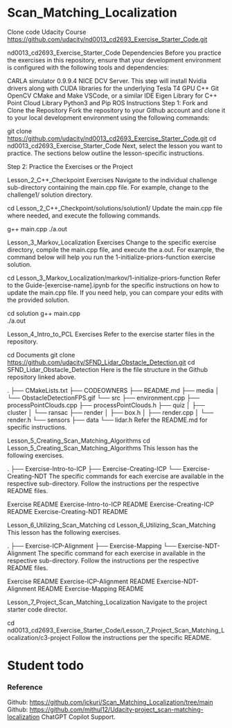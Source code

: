 # Scan_Matching_Localization
Clone code Udacity Course
https://github.com/udacity/nd0013_cd2693_Exercise_Starter_Code.git


nd0013_cd2693_Exercise_Starter_Code
Dependencies
Before you practice the exercises in this repository, ensure that your development environment is configured with the following tools and dependencies:

CARLA simulator 0.9.9.4
NICE DCV Server. This step will install Nvidia drivers along with CUDA libraries for the underlying Tesla T4 GPU
C++
Git
OpenCV
CMake and Make
VSCode, or a similar IDE
Eigen Library for C++
Point Cloud Library
Python3 and Pip
ROS
Instructions
Step 1: Fork and Clone the Repository
Fork the repository to your Github account and clone it to your local development environment using the following commands:

git clone https://github.com/udacity/nd0013_cd2693_Exercise_Starter_Code.git
cd nd0013_cd2693_Exercise_Starter_Code
Next, select the lesson you want to practice. The sections below outline the lesson-specific instructions.

Step 2: Practice the Exercises or the Project

Lesson_2_C++_Checkpoint Exercises
Navigate to the individual challenge sub-directory containing the main.cpp file. For example, change to the challenge1/ solution directory.

cd Lesson_2_C++_Checkpoint/solutions/solution1/
Update the main.cpp file where needed, and execute the following commands.

g++ main.cpp
./a.out



Lesson_3_Markov_Localization Exercises
Change to the specific exercise directory, compile the main.cpp file, and execute the a.out. For example, the command below will help you run the 1-initialize-priors-function exercise solution.

cd Lesson_3_Markov_Localization/markov/1-initialize-priors-function
Refer to the Guide-[exercise-name].ipynb for the specific instructions on how to update the main.cpp file. If you need help, you can compare your edits with the provided solution.

cd solution
g++ main.cpp  
./a.out



Lesson_4_Intro_to_PCL Exercises
Refer to the exercise starter files in the repository.

cd Documents
git clone https://github.com/udacity/SFND_Lidar_Obstacle_Detection.git
cd SFND_Lidar_Obstacle_Detection
Here is the file structure in the Github repository linked above.

.
├── CMakeLists.txt
├── CODEOWNERS
├── README.md
├── media
│   └── ObstacleDetectionFPS.gif
└── src
    ├── environment.cpp
    ├── processPointClouds.cpp
    ├── processPointClouds.h
    ├── quiz
    │   ├── cluster
    │   └── ransac
    ├── render
    │   ├── box.h
    │   ├── render.cpp
    │   └── render.h
    └── sensors
        ├── data
        └── lidar.h
Refer the README.md for specific instructions.




Lesson_5_Creating_Scan_Matching_Algorithms
cd Lesson_5_Creating_Scan_Matching_Algorithms
This lesson has the following exercises.

.
├── Exercise-Intro-to-ICP
├── Exercise-Creating-ICP
└── Exercise-Creating-NDT
The specific commands for each exercise are available in the respective sub-directory. Follow the instructions per the respective README files.

Exercise	README
Exercise-Intro-to-ICP	README
Exercise-Creating-ICP	README
Exercise-Creating-NDT	README



Lesson_6_Utilizing_Scan_Matching
cd Lesson_6_Utilizing_Scan_Matching
This lesson has the following exercises.

.
├── Exercise-ICP-Alignment
├── Exercise-Mapping
└── Exercise-NDT-Alignment
The specific command for each exercise in available in the respective sub-directory. Follow the instructions per the respective README files.

Exercise	README
Exercise-ICP-Alignment	README
Exercise-NDT-Alignment	README
Exercise-Mapping	README



Lesson_7_Project_Scan_Matching_Localization
Navigate to the project starter code director.

cd nd0013_cd2693_Exercise_Starter_Code/Lesson_7_Project_Scan_Matching_Localization/c3-project
Follow the instructions per the specific README.


# Student todo
### Reference

Github: https://github.com/jckuri/Scan_Matching_Localization/tree/main
Github: https://github.com/mithul12/Udacity-project_scan-matching-localization
ChatGPT
Copilot Support.
